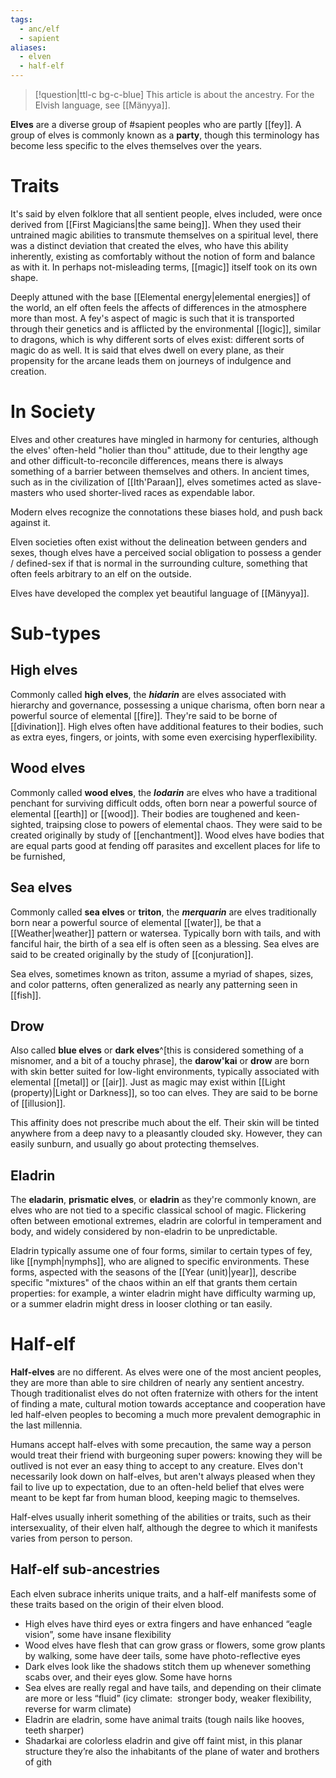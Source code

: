 ```yaml
---
tags:
  - anc/elf
  - sapient
aliases:
  - elven
  - half-elf
---
```

>[!question|ttl-c bg-c-blue]  This article is about the ancestry. For the Elvish language, see [[Mänyya]].

**Elves** are a diverse group of #sapient  peoples who are partly [[fey]]. A group of elves is commonly known as a **party**, though this terminology has become less specific to the elves themselves over the years.

# Traits

It's said by elven folklore that all sentient people, elves included, were once derived from [[First Magicians|the same being]]. When they used their untrained magic abilities to transmute themselves on a spiritual level, there was a distinct deviation that created the elves, who have this ability inherently, existing as comfortably without the notion of form and balance as with it. In perhaps not-misleading terms, [[magic]] itself took on its own shape. 

Deeply attuned with the base [[Elemental energy|elemental energies]] of the world, an elf often feels the affects of differences in the atmosphere more than most. A fey's aspect of magic is such that it is transported through their genetics and is afflicted by the environmental [[logic]], similar to dragons, which is why different sorts of elves exist: different sorts of magic do as well. It is said that elves dwell on every plane, as their propensity for the arcane leads them on journeys of indulgence and creation.

# In Society
Elves and other creatures have mingled in harmony for centuries, although the elves' often-held "holier than thou" attitude, due to their lengthy age and other difficult-to-reconcile differences, means there is always something of a barrier between themselves and others. In ancient times, such as in the civilization of [[Ith'Paraan]], elves sometimes acted as slave-masters who used shorter-lived races as expendable labor. 

Modern elves recognize the connotations these biases hold, and push back against it. 

Elven societies often exist without the delineation between genders and sexes, though elves have a perceived social obligation to possess a gender / defined-sex if that is normal in the surrounding culture, something that often feels arbitrary to an elf on the outside.

Elves have developed the complex yet beautiful language of [[Mänyya]].

# Sub-types
## High elves
Commonly called **high elves**, the ***hidarin*** are elves associated with hierarchy and governance, possessing a unique charisma, often born near a powerful source of elemental [[fire]]. They're said to be borne of [[divination]]. High elves often have additional features to their bodies, such as extra eyes, fingers, or joints, with some even exercising hyperflexibility.

## Wood elves
Commonly called **wood elves**, the ***lodarin*** are elves who have a traditional penchant for surviving difficult odds, often born near a powerful source of elemental [[earth]] or [[wood]]. Their bodies are toughened and keen-sighted, traipsing close to powers of elemental chaos. They were said to be created originally by study of [[enchantment]]. Wood elves have bodies that are equal parts good at fending off parasites and excellent places for life to be furnished, 

## Sea elves
Commonly called **sea elves** or **triton**, the ***merquarin*** are elves traditionally born near a powerful source of elemental [[water]], be that a [[Weather|weather]] pattern or watersea. Typically born with tails, and with fanciful hair, the birth of a sea elf is often seen as a blessing. Sea elves are said to be created originally by the study of [[conjuration]].

Sea elves, sometimes known as triton, assume a myriad of shapes, sizes, and color patterns, often generalized as nearly any patterning seen in [[fish]]. 
## Drow

Also called **blue elves** or **dark elves**^[this is considered something of a misnomer, and a bit of a touchy phrase], the **darow'kai** or **drow** are born with skin better suited for low-light environments, typically associated with elemental [[metal]] or [[air]]. Just as magic may exist within [[Light (property)|Light or Darkness]], so too can elves. They are said to be borne of [[illusion]].

This affinity does not prescribe much about the elf. Their skin will be tinted anywhere from a deep navy to a pleasantly clouded sky. However, they can easily sunburn, and usually go about protecting themselves.

## Eladrin
The **eladarin**, **prismatic elves**, or **eladrin** as they're commonly known, are elves who are not tied to a specific classical school of magic. Flickering often between emotional extremes, eladrin are colorful in temperament and body, and widely considered by non-eladrin to be unpredictable. 

Eladrin typically assume one of four forms, similar to certain types of fey, like [[nymph|nymphs]], who are aligned to specific environments. These forms, aspected with the seasons of the [[Year (unit)|year]], describe specific "mixtures" of the chaos within an elf that grants them certain properties: for example, a winter eladrin might have difficulty warming up, or a summer eladrin might dress in looser clothing or tan easily.


# Half-elf
**Half-elves** are no different. As elves were one of the most ancient peoples, they are more than able to sire children of nearly any sentient ancestry. Though traditionalist elves do not often fraternize with others for the intent of finding a mate, cultural motion towards acceptance and cooperation have led half-elven peoples to becoming a much more prevalent demographic in the last millennia. 

Humans accept half-elves with some precaution, the same way a person would treat their friend with burgeoning super powers: knowing they will be outlived is not ever an easy thing to accept to any creature. Elves don't necessarily look down on half-elves, but aren't always pleased when they fail to live up to expectation, due to an often-held belief that elves were meant to be kept far from human blood, keeping magic to themselves. 

Half-elves usually inherit something of the abilities or traits, such as their intersexuality, of their elven half, although the degree to which it manifests varies from person to person.

## Half-elf sub-ancestries
Each elven subrace inherits unique traits, and a half-elf manifests some of these traits based on the origin of their elven blood.

-   High elves have third eyes or extra fingers and have enhanced “eagle vision”, some have insane flexibility
-   Wood elves have flesh that can grow grass or flowers, some grow plants by walking, some have deer tails, some have photo-reflective eyes
-   Dark elves look like the shadows stitch them up whenever something scabs over, and their eyes glow. Some have horns
-   Sea elves are really regal and have tails, and depending on their climate are more or less “fluid” (icy climate:  stronger body, weaker flexibility, reverse for warm climate)
-   Eladrin are eladrin, some have animal traits (tough nails like hooves, teeth sharper)
-   Shadarkai are colorless eladrin and give off faint mist, in this planar structure they’re also the inhabitants of the plane of water and brothers of gith
